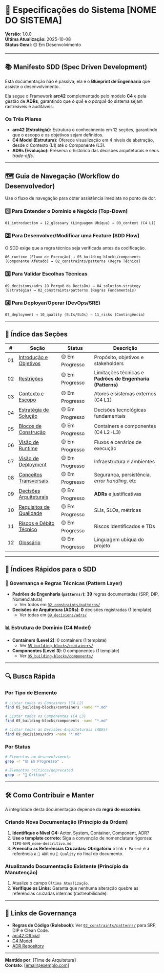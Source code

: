 # 💎 **Especificações do Sistema [NOME DO SISTEMA]**

**Versão**: 1.0.0  
**Última Atualização**: 2025-10-08  
**Status Geral**: 🟡 Em Desenvolvimento

-----

## 📚 **Manifesto SDD (Spec Driven Development)**

Esta documentação não é passiva; ela é o **Blueprint de Engenharia** que assiste o desenvolvimento.

Ela segue o Framework **arc42** complementado pelo modelo **C4** e pela gestão de **ADRs**, garantindo que *o quê* e *o porquê* do sistema sejam rastreáveis e auditáveis.

### Os Três Pilares

  - **arc42 (Estratégia):** Estrutura o conhecimento em 12 seções, garantindo que o escopo e os objetivos sejam definidos.
  - **C4 Model (Estrutura):** Oferece visualização em 4 níveis de abstração, desde o Contexto (L1) até o Componente (L3).
  - **ADRs (Evolução):** Preserva o histórico das decisões arquiteturais e seus *trade-offs*.

-----

## 🗺️ **Guia de Navegação (Workflow do Desenvolvedor)**

Use o fluxo de navegação para obter assistência imediata no ponto de dor:

### 1️⃣ Para Entender o Domínio e Negócio (Top-Down)

```
01_introduction → 12_glossary (Linguagem Ubíqua) → 03_context (C4 L1)
```

### 2️⃣ Para Desenvolver/Modificar uma Feature (SDD Flow)

O SDD exige que a regra técnica seja verificada antes da codificação.

```
06_runtime (Fluxo de Execução) → 05_building-blocks/components (Componente Afetado) → 02_constraints/patterns (Regra Técnica)
```

### 3️⃣ Para Validar Escolhas Técnicas

```
09_decisions/adrs (O Porquê da Decisão) → 04_solution-strategy (Estratégia) → 02_constraints/patterns (Regras Fundamentais)
```

### 4️⃣ Para Deployar/Operar (DevOps/SRE)

```
07_deployment → 10_quality (SLIs/SLOs) → 11_risks (Contingência)
```

-----

## 📖 **Índice das Seções**

| \# | Seção | Status | Descrição |
|---|-------|--------|-----------|
| 01 | [Introdução e Objetivos](./01_introduction/001_introduction-and-goals.md) | 🟡 Em Progresso | Propósito, objetivos e stakeholders |
| 02 | [Restrições](./02_constraints/002_constraints.md) | 🟡 Em Progresso | Limitações técnicas e **Padrões de Engenharia (Patterns)** |
| 03 | [Contexto e Escopo](./03_context/003_context-and-scope.md) | 🟡 Em Progresso | Atores e sistemas externos (C4 L1) |
| 04 | [Estratégia de Solução](./04_solution-strategy/004_solution-strategy.md) | 🟡 Em Progresso | Decisões tecnológicas fundamentais |
| 05 | [Blocos de Construção](./05_building-blocks/005_building-block-view.md) | 🟡 Em Progresso | Containers e componentes (C4 L2-L3) |
| 06 | [Visão de Runtime](./06_runtime/006_runtime-view.md) | 🟡 Em Progresso | Fluxos e cenários de execução |
| 07 | [Visão de Deployment](./07_deployment/007_deployment-view.md) | 🟡 Em Progresso | Infraestrutura e ambientes |
| 08 | [Conceitos Transversais](./08_crosscutting/008_crosscutting-concepts.md) | 🟡 Em Progresso | Segurança, persistência, *error handling*, etc |
| 09 | [Decisões Arquiteturais](./09_decisions/009_architectural-decisions.md) | 🟡 Em Progresso | **ADRs** e justificativas |
| 10 | [Requisitos de Qualidade](./10_quality/010_quality-requirements.md) | 🟡 Em Progresso | SLIs, SLOs, métricas |
| 11 | [Riscos e Débito Técnico](./11_risks/011_risks-and-technical-debt.md) | 🟡 Em Progresso | Riscos identificados e TDs |
| 12 | [Glossário](./12_glossary/012_glossary.md) | 🟡 Em Progresso | Linguagem ubíqua do projeto |

-----

## 🎯 **Índices Rápidos para o SDD**

### 📐 Governança e Regras Técnicas (Pattern Layer)

  - **Padrões de Engenharia (`patterns/`)**: **39** regras documentadas (SRP, DIP, Nomenclatura)
      - Ver todos em [`02_constraints/patterns/`](./02_constraints/patterns/)
  - **Decisões de Arquitetura (ADRs)**: **0** decisões registradas (1 template)
      - Ver todas em [`09_decisions/adrs/`](./09_decisions/adrs/)

### 📊 Estrutura de Domínio (C4 Model)

  - **Containers (Level 2)**: 0 containers (1 template)
      - Ver [`05_building-blocks/containers/`](./05_building-blocks/containers/)
  - **Componentes (Level 3)**: 0 componentes (1 template)
      - Ver [`05_building-blocks/components/`](./05_building-blocks/components/)

-----

## 🔍 **Busca Rápida**

### Por Tipo de Elemento

```bash
# Listar todos os Containers (C4 L2)
find 05_building-blocks/containers -name "*.md"

# Listar todos os Componentes (C4 L3)
find 05_building-blocks/components -name "*.md"

# Listar todas as Decisões Arquiteturais (ADRs)
find 09_decisions/adrs -name "*.md"
```

### Por Status

```bash
# Elementos em desenvolvimento
grep -r "🟡 Em Progresso" .

# Elementos críticos/deprecated
grep -r "🔴 Crítico" .
```

-----

## 🛠️ **Como Contribuir e Manter**

A integridade desta documentação depende da **regra do escoteiro**.

### Criando Nova Documentação (Princípio da Ordem)

1.  **Identifique o Nível C4:** Actor, System, Container, Component, ADR?
2.  **Use o template correto:** Siga a convenção de nomenclatura rigorosa: `TIPO-NNN_nome-descritivo.md`.
3.  **Preencha as Referências Cruzadas:** **Obrigatório** o link `⬆️ Parent` e a referência a `📝 ADR` ou `🎯 Quality` no final do documento.

### Atualizando Documentação Existente (Princípio da Manutenção)

1.  Atualize o campo `Última Atualização`.
2.  **Verifique os Links:** Garanta que nenhuma alteração quebre as referências cruzadas internas (rastreabilidade).

-----

## 🔗 **Links de Governança**

  - **Regras de Código (Rulebook)**: Ver [`02_constraints/patterns/`](./02_constraints/patterns/) para SRP, DIP e Clean Code.
  - [arc42 Official](https://arc42.org/)
  - [C4 Model](https://c4model.com/)
  - [ADR Repository](https://adr.github.io/)

-----

**Mantido por**: [Time de Arquitetura]  
**Contato**: [email@exemplo.com]
